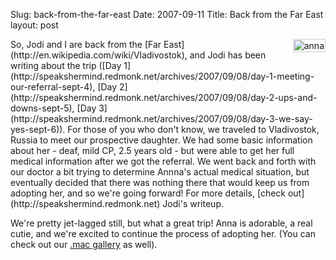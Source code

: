 Slug: back-from-the-far-east
Date: 2007-09-11
Title: Back from the Far East
layout: post

<img  alt="anna" class="at-xid-6a010534988cd3970b0120a5b36c06970c " src="https://steveivy.typepad.com/.a/6a010534988cd3970b0120a5b36c06970c-pi" style="float:right; margin:0 0 8px 8px; padding:1px; border:1px solid #ccc;" />
So, Jodi and I are back from the [Far East](http://en.wikipedia.com/wiki/Vladivostok), and Jodi has been writing about the trip ([Day 1](http://speakshermind.redmonk.net/archives/2007/09/08/day-1-meeting-our-referral-sept-4), [Day 2](http://speakshermind.redmonk.net/archives/2007/09/08/day-2-ups-and-downs-sept-5), [Day 3](http://speakshermind.redmonk.net/archives/2007/09/08/day-3-we-say-yes-sept-6)). For those of you who don't know, we traveled to Vladivostok, Russia to meet our prospective daughter. We had some basic information about her - deaf, mild CP, 2.5 years old - but were able to get her full medical information after we got the referral. We went back and forth with our doctor a bit trying to determine Annna's actual medical situation, but eventually decided that there was nothing there that would keep us from adopting her, and so we're going forward! For more details, [check out](http://speakshermind.redmonk.net) Jodi's writeup.

We're pretty jet-lagged still, but what a great trip! Anna is adorable, a real cutie, and we're excited to continue the process of adopting her. (You can check out our [.mac gallery](http://gallery.mac.com/azivyfamily#gallery) as well).
